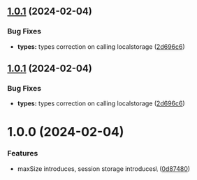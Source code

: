 ## [1.0.1](https://github.com/AmanKrr/A-MultiLayout-Splitter/compare/v1.0.0...v1.0.1) (2024-02-04)


### Bug Fixes

* **types:** types correction on calling localstorage ([2d696c6](https://github.com/AmanKrr/A-MultiLayout-Splitter/commit/2d696c6e842396bfdf6d0fe25735f7a70a5d2466))

## [1.0.1](https://github.com/AmanKrr/A-MultiLayout-Splitter/compare/v1.0.0...v1.0.1) (2024-02-04)


### Bug Fixes

* **types:** types correction on calling localstorage ([2d696c6](https://github.com/AmanKrr/A-MultiLayout-Splitter/commit/2d696c6e842396bfdf6d0fe25735f7a70a5d2466))

# 1.0.0 (2024-02-04)


### Features

* maxSize introduces, session storage introduces\ ([0d87480](https://github.com/AmanKrr/A-MultiLayout-Splitter/commit/0d87480e43a6f2d8e0b70786e551de7ee20dad6b))
